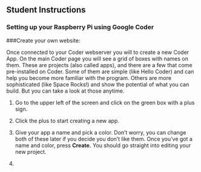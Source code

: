 ## Student Instructions

### Setting up your Raspberry Pi using Google Coder





###Create your own website:

Once connected to your Coder webserver you will to create a new Coder App. On the main Coder page you will see a grid of boxes with names on them. These are projects (also called apps), and there are a few that come pre-installed on Coder. Some of them are simple (like Hello Coder) and can help you become more familiar with the program. Others are more sophisticated (like Space Rocks!) and show the potential of what you can build. But you can take a look at those anytime. 

1. Go to the upper left of the screen and click on the green box with a plus sign.

2. Click the plus to start creating a new app.

3. Give your app a name and pick a color. Don’t worry, you can change both of these later if you decide you don’t like them. Once you’ve got a name and color, press **Create.** You should go straight into editing your new project.

4. 
